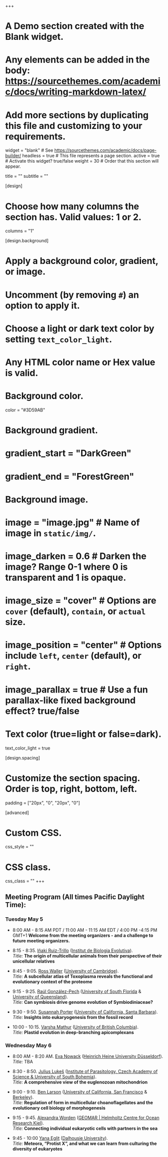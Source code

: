 +++
# A Demo section created with the Blank widget.
# Any elements can be added in the body: https://sourcethemes.com/academic/docs/writing-markdown-latex/
# Add more sections by duplicating this file and customizing to your requirements.

widget = "blank"  # See https://sourcethemes.com/academic/docs/page-builder/
headless = true  # This file represents a page section.
active = true  # Activate this widget? true/false
weight = 30  # Order that this section will appear.

title = ""
subtitle = ""

[design]
  # Choose how many columns the section has. Valid values: 1 or 2.
  columns = "1"

[design.background]
  # Apply a background color, gradient, or image.
  #   Uncomment (by removing `#`) an option to apply it.
  #   Choose a light or dark text color by setting `text_color_light`.
  #   Any HTML color name or Hex value is valid.

  # Background color.
   color = "#3D59AB"

  # Background gradient.
  # gradient_start = "DarkGreen"
  # gradient_end = "ForestGreen"

  # Background image.
  # image = "image.jpg"  # Name of image in `static/img/`.
  # image_darken = 0.6  # Darken the image? Range 0-1 where 0 is transparent and 1 is opaque.
  # image_size = "cover"  #  Options are `cover` (default), `contain`, or `actual` size.
  # image_position = "center"  # Options include `left`, `center` (default), or `right`.
  # image_parallax = true  # Use a fun parallax-like fixed background effect? true/false

  # Text color (true=light or false=dark).
  text_color_light = true

[design.spacing]
  # Customize the section spacing. Order is top, right, bottom, left.
  padding = ["20px", "0", "20px", "0"]

[advanced]
 # Custom CSS.
 css_style = ""

 # CSS class.
 css_class = ""
+++

## Meeting Program (All times Pacific Daylight Time):

### Tuesday May 5

- 8:00 AM - 8:15 AM PDT / 11:00 AM - 11:15 AM EDT / 4:00 PM -4:15 PM GMT+1
**Welcome from the meeting organizers - and a challenge to future meeting organizers.**

- 8:15 - 8:35.
[Iñaki Ruiz-Trillo](https://fonamental.github.io/author/inaki-ruiz-trillo/) ([Institut de Biologia Evolutiva](https://www.ibe.upf-csic.es)).  
*Title:* **The origin of multicellular animals from their perspective of their unicellular relatives**

- 8:45 - 9:05.
[Ross Waller](https://fonamental.github.io/author/ross-waller/) ([University of Cambridge](https://www.cam.ac.uk)).  
*Title:* **A subcellular atlas of Toxoplasma reveals the functional and evolutionary context of the proteome**

- 9:15 - 9:25.
[Raúl González-Pech](https://fonamental.github.io/author/raul-gonzalez-pech/) ([University of South Florida](https://www.usf.edu) & [University of Queensland](https://www.uq.edu.au)).  
*Title:* **Can symbiosis drive genome evolution of Symbiodiniaceae?**

- 9:30 - 9:50.
[Susannah Porter](https://fonamental.github.io/author/susannah-porter/) ([University of California, Santa Barbara](https://www.ucsb.edu)).  
*Title:* **Insights into eukaryogenesis from the fossil record**

- 10:00 - 10:15.
[Varsha Mathur](https://fonamental.github.io/author/varsha-mathur/) ([University of British Columbia](https://www.ubc.ca)).  
*Title:* **Plastid evolution in deep-branching apicomplexans**


### Wednesday May 6

- 8:00 AM - 8:20 AM.
[Eva Nowack](https://fonamental.github.io/author/eva-nowack/) ([Heinrich Heine University Düsseldorf](https://www.uni-duesseldorf.de/home/en/home.html)).  
*Title:* TBA

- 8:30 - 8:50.
[Julius Lukeš](https://fonamental.github.io/author/julius-lukes/) ([Institute of Parasitology, Czech Academy of Science & University of South Bohemia](https://www.paru.cas.cz/en/)).  
*Title:* **A comprehensive view of the euglenozoan mitochondrion**

- 9:00 - 9:10.
[Ben Larson](https://fonamental.github.io/author/ben-larson/) ([University of California, San Francisco](https://www.ucsf.edu) & [Berkeley](https://www.berkeley.edu)).  
*Title:* **Regulation of form in multicellular choanoflagellates and the evolutionary cell biology of morphogenesis**

- 9:15 - 9:45.
[Alexandra Worden](https://fonamental.github.io/author/alexandra-worden/) ([GEOMAR | Helmholtz Centre for Ocean Research Kiel](https://www.geomar.de/en/)).  
*Title:* **Connecting individual eukaryotic cells with partners in the sea**

- 9:45 - 10:00
[Yana Eglit](https://fonamental.github.io/author/yana-eglit/) ([Dalhousie University](https://www.dal.ca)).  
*Title:* **Meteora, “Protist X”, and what we can learn from culturing the diversity of eukaryotes**
